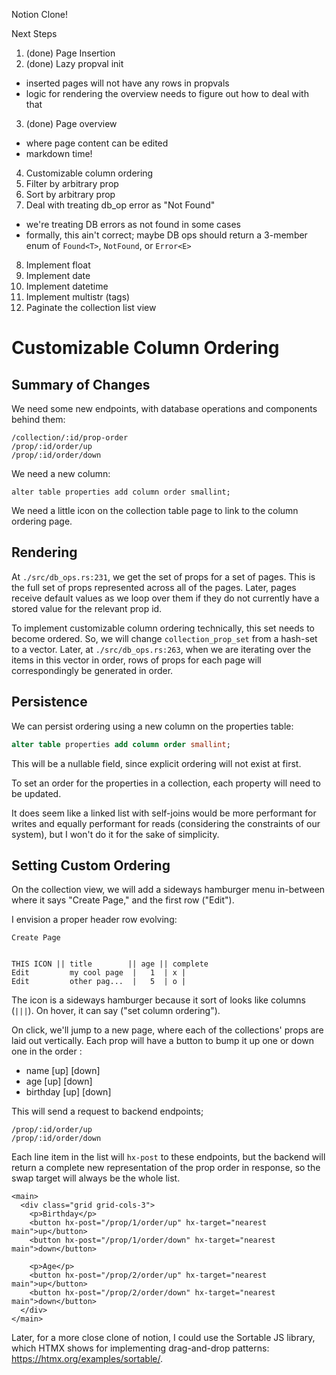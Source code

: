 Notion Clone!

Next Steps

1. (done) Page Insertion
2. (done) Lazy propval init
  - inserted pages will not have any rows in propvals
  - logic for rendering the overview needs to figure out how to deal with that
3. (done) Page overview
  - where page content can be edited
  - markdown time!
4. Customizable column ordering
5. Filter by arbitrary prop
6. Sort by arbitrary prop
7. Deal with treating db_op error as "Not Found"
  - we're treating DB errors as not found in some cases
  - formally, this ain't correct; maybe DB ops should return a 3-member enum of
    `Found<T>`, `NotFound`, or `Error<E>`
8. Implement float
9. Implement date
10. Implement datetime
11. Implement multistr (tags) 
12. Paginate the collection list view

# Customizable Column Ordering

## Summary of Changes

We need some new endpoints, with database operations and components behind them:

```
/collection/:id/prop-order
/prop/:id/order/up
/prop/:id/order/down
```

We need a new column:

```
alter table properties add column order smallint;
```

We need a little icon on the collection table page to link to the column
ordering page.

## Rendering

At `./src/db_ops.rs:231`, we get the set of props for a set of pages. This is
the full set of props represented across all of the pages. Later, pages receive
default values as we loop over them if they do not currently have a stored value
for the relevant prop id.

To implement customizable column ordering technically, this set needs to become
ordered. So, we will change `collection_prop_set` from a hash-set to a vector.
Later, at `./src/db_ops.rs:263`, when we are iterating over the items in this
vector in order, rows of props for each page will correspondingly be generated
in order.

## Persistence

We can persist ordering using a new column on the properties table:

```sql
alter table properties add column order smallint;
```

This will be a nullable field, since explicit ordering will not exist at first.

To set an order for the properties in a collection, each property will need to
be updated.

It does seem like a linked list with self-joins would be more performant for
writes and equally performant for reads (considering the constraints of our
system), but I won't do it for the sake of simplicity.

## Setting Custom Ordering

On the collection view, we will add a sideways hamburger menu in-between where
it says "Create Page," and the first row ("Edit").

I envision a proper header row evolving:

```
Create Page


THIS ICON || title        || age || complete 
Edit         my cool page  |   1  | x |
Edit         other pag...  |   5  | o |
```

The icon is a sideways hamburger because it sort of looks like columns (`|||`).
On hover, it can say ("set column ordering").

On click, we'll jump to a new page, where each of the collections' props are
laid out vertically. Each prop will have a button to bump it up one or down one
in the order :

- name      [up] [down]
- age       [up] [down]
- birthday  [up] [down]

This will send a request to backend endpoints;

```
/prop/:id/order/up
/prop/:id/order/down
```

Each line item in the list will `hx-post` to these endpoints, but the backend
will return a complete new representation of the prop order in response, so the
swap target will always be the whole list.

```
<main>
  <div class="grid grid-cols-3">
    <p>Birthday</p>
    <button hx-post="/prop/1/order/up" hx-target="nearest main">up</button>
    <button hx-post="/prop/1/order/down" hx-target="nearest main">down</button>

    <p>Age</p>
    <button hx-post="/prop/2/order/up" hx-target="nearest main">up</button>
    <button hx-post="/prop/2/order/down" hx-target="nearest main">down</button>
  </div>
</main>
```

Later, for a more close clone of notion, I could use the Sortable JS library,
which HTMX shows for implementing drag-and-drop patterns:
https://htmx.org/examples/sortable/.

